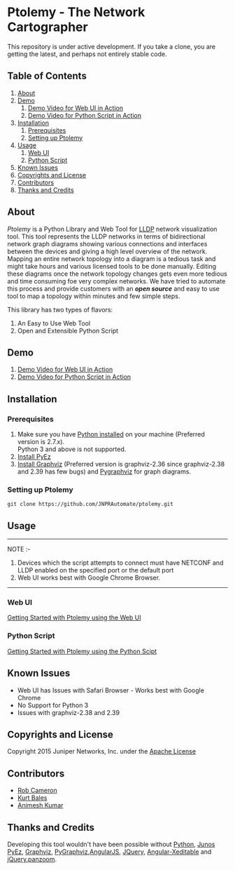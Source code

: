 # Ptolemy - The Network Cartographer

This repository is under active development.  If you take a clone, you are getting the latest, and perhaps not entirely stable code.

## Table of Contents
1. [About](#about)
2. [Demo](#demo)
   1. [Demo Video for Web UI in Action]()
   2. [Demo Video for Python Script in Action]()
3. [Installation](#installation)
   1. [Prerequisites](#prerequisites)
   2. [Setting up Ptolemy](#setting-up-ptolemy)
4. [Usage](#usage)
   1. [Web UI](#web-ui)
   2. [Python Script](#python-script)
5. [Known Issues](#known-issues)
6. [Copyrights and License](#copyrights-and-license)
7. [Contributors](#contributors)
8. [Thanks and Credits](#thanks-and-credits)

## About

_Ptolemy_ is a Python Library and Web Tool for [LLDP](https://en.wikipedia.org/wiki/Link_Layer_Discovery_Protocol) network visualization tool. This tool represents the LLDP networks in terms of bidirectional network graph diagrams showing various connections and interfaces between the devices and giving a high level overview of the network. Mapping an entire network topology into a diagram is a tedious task and might take hours and various licensed tools to be done manually. Editing these diagrams once the network topology changes gets even more tedious and time consuming foe very complex networks. We have tried to automate this process and provide customers with an ***open source*** and easy to use tool to map a topology within minutes and few simple steps.

This library has two types of flavors:
 1. An Easy to Use Web Tool
 2. Open and Extensible Python Script

## Demo
1. [Demo Video for Web UI in Action]()
2. [Demo Video for Python Script in Action]()

## Installation

### Prerequisites
1) Make sure you have [Python installed](https://wiki.python.org/moin/BeginnersGuide/Download) on your machine (Preferred version is 2.7.x). <br/>
  Python 3 and above is not supported.<br/>
2) [Install PyEz](https://techwiki.juniper.net/Automation_Scripting/010_Getting_Started_and_Reference/Junos_PyEZ/Installation)	
3) [Install Graphviz](http://www.graphviz.org/Download..php) (Preferred version is graphviz-2.36 since graphviz-2.38 and 2.39 has few bugs) and [Pygraphviz](http://pygraphviz.github.io/documentation/pygraphviz-1.3rc1/install.html) for graph diagrams.<br/>

### Setting up Ptolemy

```
git clone https://github.com/JNPRAutomate/ptolemy.git
```
	

## Usage

***
NOTE :-
1. Devices which the script attempts to connect must have NETCONF and LLDP enabled on the specified port or the default port
2. Web UI works best with Google Chrome Browser.
***

### Web UI

[Getting Started with Ptolemy using the Web UI](USAGE-WEB.md)


### Python Script 

[Getting Started with Ptolemy using the Python Scipt](USAGE-SCRIPT.md)


## Known Issues
- Web UI has Issues with Safari Browser - Works best with Google Chrome
- No Support for Python 3
- Issues with graphviz-2.38 and 2.39

## Copyrights and License

Copyright 2015 Juniper Networks, Inc. under the [Apache License](LICENSE)
  
## Contributors
	
  - [Rob Cameron](https://github.com/RobWC)
  - [Kurt Bales](https://github.com/kwbales)
  - [Animesh Kumar](https://github.com/animesh-kumar)

## Thanks and Credits

Developing this tool wouldn't have been possible without [Python](https://www.python.org), [Junos PyEz](https://github.com/Juniper/py-junos-eznc), [Graphviz](http://www.graphviz.org), [PyGraphviz](http://pygraphviz.github.io),[AngularJS](https://angularjs.org), [JQuery](https://jquery.com), [Angular-Xeditable](http://vitalets.github.io/angular-xeditable/) and [jQuery.panzoom](http://timmywil.github.io/jquery.panzoom/).


